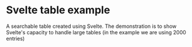 # Svelte table example

A searchable table created using Svelte.
The demonstration is to show Svelte's capacity to handle large tables (in the example we are using 2000 entries)
